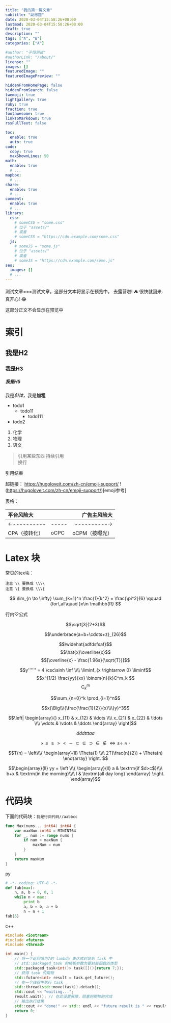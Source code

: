 ```yaml
---
title: "我的第一篇文章"
subtitle: "副标题"
date: 2020-03-04T15:58:26+08:00
lastmod: 2020-03-04T15:58:26+08:00
draft: true
description: ""
tags: ["A", "B"]
categories: ["A"]

#author: "子恒测试"
#authorLink: "/about/"
license: ""
images: []
featuredImage: ""
featuredImagePreview: ""

hiddenFromHomePage: false
hiddenFromSearch: false
twemoji: true
lightgallery: true
ruby: true
fraction: true
fontawesome: true
linkToMarkdown: true
rssFullText: false

toc:
  enable: true
  auto: true
code:
  copy: true
  maxShownLines: 50
math:
  enable: true
  # ...
mapbox:
  # ...
share:
  enable: true
  # ...
comment:
  enable: true
  # ...
library:
  css:
    # someCSS = "some.css"
    # 位于 "assets/"
    # 或者
    # someCSS = "https://cdn.example.com/some.css"
  js:
    # someJS = "some.js"
    # 位于 "assets/"
    # 或者
    # someJS = "https://cdn.example.com/some.js"
seo:
  images: []
  # ...
---
```


测试文章===测试文章。这部分文本将显示在预览中。 
去露营啦! :tent: 很快就回来.
真开心! :joy:

<!--more-->

这部分正文不会显示在预览中

# 索引
## 我是H2
### 我是H3
##### 我是H5

我是*斜体*，我是**加粗**

* todo1
	* todo11
		* todo111
* todo2

1. 化学
2. 物理
3. 语文

> 引用某些东西
	持续引用 <br/>
	换行

引用结束


超链接：
https://hugoloveit.com/zh-cn/emoji-support/
!(https://hugoloveit.com/zh-cn/emoji-support/)[emoji参考]


表格：

|平台风险大| |广告主风险大|
|:---|:---|---:|
|←----------| -----|----------→|
| CPA（按转化）| oCPC| oCPM（按曝光）|


# Latex 块
常见的tex块：
```
注意 \\ 要换成 \\\\
注意 \{ 要换成 \\\{
```

$$
\lim_{n \to \infty}
\sum_{k=1}^n \frac{1}{k^2}
= \frac{\pi^2}{6}   \qquad {for\,all\quad }x\in \mathbb{R} 
$$

行内$\heartsuit$公式


$$\sqrt[3]{2+3}$$

$$\underbrace{a+b+\cdots+z}_{26}$$


$$\widehat{adfdsfsaf}$$
$$\hat{x}\overline{x}$$
$$[\overline{x} - \frac{1.96s}{\sqrt{T}}]$$

$$y'''''' = 4 \csc\sinh \inf \\\\ \liminf_{x \rightarrow 0} \liminf$$
$$x^{1/2}  \frac{yy}{xx} \binom{n}{k}C^m_k  $$
$$\mathrm{C}^m_k $$

$$\sum_{n=0}^k   \prod_{i=1}^n$$

$$x{\Big\\\{\frac{\frac{1}{2}}{x}\\\}y}^3$$

$$\left| \begin{array}{}
x_{11} & x_{12} & \ldots \\\\
x_{21} & x_{22} & \ldots \\\\
\vdots & \vdots & \ddots
\end{array} \right|$$

$$\displaystyle ddd\scriptstyle ttt\scriptscriptstyle aa$$

$$\times \leq \geq > < \sim \subset \subseteq \supset \in \notin \Leftrightarrow \pm \div \approx \cdot$$

$$T(n) = \left\\\{ \begin{array}{ll}
\Theta(1) \\\\
2T(\frac{n}{2}) + \Theta(n)
\end{array} \right.
$$

$$\begin{array}{ll}
yy = \left \\\{ 
\begin{array}{ll}
a & \textrm{if $d>c$}\\\\
b+x & \textrm{in the morning}\\\\
l & \textrm{all day long}
\end{array}
\right.
\end{array}$$

# 代码块
下面的代码块：`我是行间代码//aabbcc`

```go
func Max(nums... int64) int64 {
    var maxNum int64 = MININT64
    for _, num := range nums {
        if num > maxNum {
            maxNum = num
        }
    }
    return maxNum
}
```

py
```python
# -*- coding: UTF-8 -*-
def fab(max): 
    n, a, b = 0, 0, 1 
    while n < max: 
        print b 
        a, b = b, a + b 
        n = n + 1
fab(5)
```
c++
```cpp
#include <iostream>
#include <future>
#include <thread>

int main() {
    // 将一个返回值为7的 lambda 表达式封装到 task 中
    // std::packaged_task 的模板参数为要封装函数的类型
    std::packaged_task<int()> task([](){return 7;});
    // 获得 task 的期物
    std::future<int> result = task.get_future(); 
    // 在一个线程中执行 task
    std::thread(std::move(task)).detach();
    std::cout << "waiting...";
    result.wait(); // 在此设置屏障，阻塞到期物的完成
    // 输出执行结果
    std::cout << "done!" << std:: endl << "future result is " << result.get() << std::endl;
    return 0;
}
```
